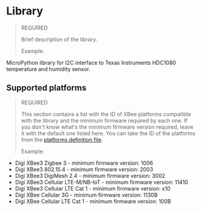<Library title> Library
======================================

> REQUIRED
> 
> Brief description of the library.
> 
> Example:

MicroPython library for I2C interface to Texas Instruments HDC1080 temperature
and humidity sensor.

Supported platforms
-------------------

> REQUIRED
> 
> This section contains a list with the ID of XBee platforms compatible with
> the library and the minimum firmware required by each one. If you don't know
> what's the minimum firmware version required, leave it with the default one
> listed here. You can take the ID of the platforms from the
> [platforms definition file](../platforms/platforms.xml).
> 
> Example:
   
* Digi XBee3 Zigbee 3 - minimum firmware version: 1006
* Digi XBee3 802.15.4 - minimum firmware version: 2003
* Digi XBee3 DigiMesh 2.4 - minimum firmware version: 3002
* Digi XBee3 Cellular LTE-M/NB-IoT - minimum firmware version: 11410
* Digi XBee3 Cellular LTE Cat 1 - minimum firmware version: x10
* Digi XBee Cellular 3G - minimum firmware version: 1130B
* Digi XBee Cellular LTE Cat 1 - minimum firmware version: 100B
